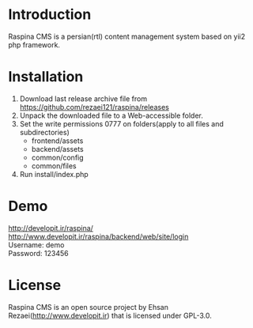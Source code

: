 Introduction
============
Raspina CMS is a persian(rtl) content management system based on yii2 php framework.

Installation
============
1. Download last release archive file from https://github.com/rezaei121/raspina/releases
2. Unpack the downloaded file to a Web-accessible folder.
3. Set the write permissions 0777 on folders(apply to all files and subdirectories)
	- frontend/assets
	- backend/assets
	- common/config
	- common/files
4. Run install/index.php

Demo
============
http://developit.ir/raspina/ <br />
http://www.developit.ir/raspina/backend/web/site/login <br />
Username: demo <br />
Password: 123456

License
=======
Raspina CMS is an open source project by Ehsan Rezaei(http://www.developit.ir) that is licensed under GPL-3.0.
